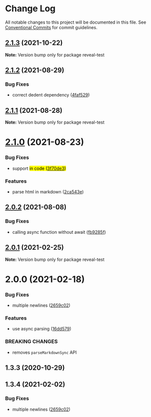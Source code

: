 # Change Log

All notable changes to this project will be documented in this file.
See [Conventional Commits](https://conventionalcommits.org) for commit guidelines.

## [2.1.3](https://github.com/dvirtz/reveal-compiler-explorer/compare/reveal-test@2.1.2...reveal-test@2.1.3) (2021-10-22)

**Note:** Version bump only for package reveal-test





## [2.1.2](https://github.com/dvirtz/reveal-compiler-explorer/compare/reveal-test@2.1.1...reveal-test@2.1.2) (2021-08-29)


### Bug Fixes

* correct dedent dependency ([4faf529](https://github.com/dvirtz/reveal-compiler-explorer/commit/4faf52939ad0f3bb0cfbdccf42e7dd2021fc575a))





## [2.1.1](https://github.com/dvirtz/reveal-compiler-explorer/compare/reveal-test@2.1.0...reveal-test@2.1.1) (2021-08-28)

**Note:** Version bump only for package reveal-test





# [2.1.0](https://github.com/dvirtz/reveal-compiler-explorer/compare/reveal-test@2.0.2...reveal-test@2.1.0) (2021-08-23)


### Bug Fixes

* support <mark> in code ([3f70de3](https://github.com/dvirtz/reveal-compiler-explorer/commit/3f70de32d152ea5c3445ea9cc7d03203c5945cb1))


### Features

* parse html in markdown ([2ca543e](https://github.com/dvirtz/reveal-compiler-explorer/commit/2ca543e6552dddcc57beeceb9930f556bc4e2cc5))





## [2.0.2](https://github.com/dvirtz/reveal-compiler-explorer/compare/reveal-test@2.0.1...reveal-test@2.0.2) (2021-08-08)


### Bug Fixes

* calling async function without await ([fb9285f](https://github.com/dvirtz/reveal-compiler-explorer/commit/fb9285fae6fd1817b8d1da3b61da6497f3165ece))





## [2.0.1](https://github.com/dvirtz/reveal-compiler-explorer/compare/reveal-test@2.0.0...reveal-test@2.0.1) (2021-02-25)

**Note:** Version bump only for package reveal-test





# 2.0.0 (2021-02-18)


### Bug Fixes

* multiple newlines ([2659c02](https://github.com/dvirtz/reveal-compiler-explorer/commit/2659c020d68e4438716d3c9443b848d951927c4e))


### Features

* use async parsing ([16dd579](https://github.com/dvirtz/reveal-compiler-explorer/commit/16dd579d1e075c9e45389a2ef4f099db64dcccc1))


### BREAKING CHANGES

* removes `parseMarkdownSync` API



## 1.3.3 (2020-10-29)





## 1.3.4 (2021-02-02)


### Bug Fixes

* multiple newlines ([2659c02](https://github.com/dvirtz/reveal-compiler-explorer/commit/2659c020d68e4438716d3c9443b848d951927c4e))
